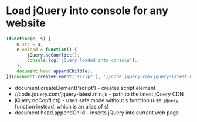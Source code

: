 # Load jQuery into console for any website

```javascript
(function(e, s) {
    e.src = s;
    e.onload = function() {
        jQuery.noConflict();
        console.log('jQuery loaded into console');
    };
    document.head.appendChild(e);
})(document.createElement('script'), '//code.jquery.com/jquery-latest.min.js')
```

- document.createElement('script') - creates script element
- \/\/code.jquery.com\/jquery-latest.min.js - path to the latest jQuery CDN
- jQuery.noConflict() - uses safe mode without ```$``` function (use ```jQuery``` function instead, which is an alias of ```$```)
- document.head.appendChild - inserts jQuery into current web page
